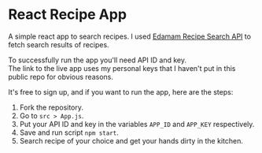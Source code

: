 # React Recipe App

A simple react app to search recipes.
I used <a href="https://developer.edamam.com/edamam-recipe-api">Edamam Recipe Search API</a> to fetch search results of recipes.

To successfully run the app you'll need API ID and key.<br>
The link to the live app uses my personal keys that I haven't put in this public repo for obvious reasons.

It's free to sign up, and if you want to run the app, here are the steps:

1. Fork the repository.
2. Go to `src > App.js`.
3. Put your API ID and key in the variables `APP_ID` and `APP_KEY` respectively.
4. Save and run script `npm start`.
5. Search recipe of your choice and get your hands dirty in the kitchen.
